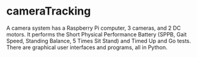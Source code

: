# cameraTracking
A camera system has a Raspberry Pi computer, 3 cameras, and 2 DC motors. It performs the Short Physical Performance Battery (SPPB, Gait Speed, Standing Balance, 5 Times Sit Stand) and Timed Up and Go tests. There are graphical user interfaces and programs, all in Python.
